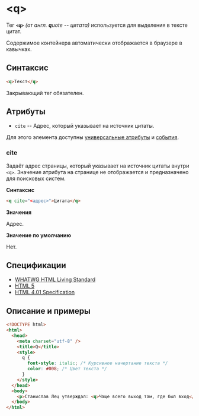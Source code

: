 # &lt;q&gt;

Тег **`<q>`** _(от англ. **q**uote -- цитата)_ используется для выделения в тексте цитат.

Содержимое контейнера автоматически отображается в браузере в кавычках.

## Синтаксис

```html
<q>Текст</q>
```

Закрывающий тег обязателен.

## Атрибуты

- `cite` -- Адрес, который указывает на источник цитаты.

Для этого элемента доступны [универсальные атрибуты](/lib/uni-attr/) и [события](/lib/events/).

### cite

Задаёт адрес страницы, который указывает на источник цитаты внутри `<q>`. Значение атрибута на странице не отображается и предназначено для поисковых систем.

**Синтаксис**

```html
<q cite="<адрес>">Цитата</q>
```

**Значения**

Адрес.

**Значение по умолчанию**

Нет.

## Спецификации

- [WHATWG HTML Living Standard](https://html.spec.whatwg.org/multipage/semantics.html#the-q-element)
- [HTML 5](http://www.w3.org/TR/html5/text-level-semantics.html#the-q-element)
- [HTML 4.01 Specification](http://www.w3.org/TR/html401/struct/text.html#h-9.2.2)

## Описание и примеры

```html
<!DOCTYPE html>
<html>
  <head>
    <meta charset="utf-8" />
    <title>Q</title>
    <style>
      q {
        font-style: italic; /* Курсивное начертание текста */
        color: #008; /* Цвет текста */
      }
    </style>
  </head>
  <body>
    <p>Станислав Лец утверждал: <q>Чаще всего выход там, где был вход</q>.</p>
  </body>
</html>
```
